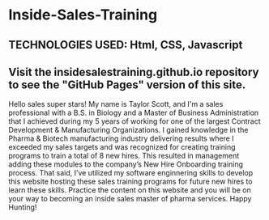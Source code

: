 # Inside-Sales-Training

## TECHNOLOGIES USED: Html, CSS, Javascript 

## Visit the insidesalestraining.github.io repository to see the "GitHub Pages" version of this site.

Hello sales super stars! My name is Taylor Scott, and I'm a sales professional 
with a B.S. in Biology and a Master of Business Administration that I achieved during my 5 years of 
working for one of the largest Contract Development & Manufacturing Organizations. 
I gained knowledge in the Pharma & Biotech manufacturing industry delivering results where I exceeded my sales 
targets and was recognized for creating training programs to train a total of 8 new hires. This resulted in management
adding these modules to the company’s New Hire Onboarding training process.
That said, I’ve utilized my software enginnering skills to develop this website hosting these sales training 
programs for future new hires to learn these skills.
Practice the content on this website and you will be on your way to becoming an inside sales master of pharma services.
Happy Hunting!
      

